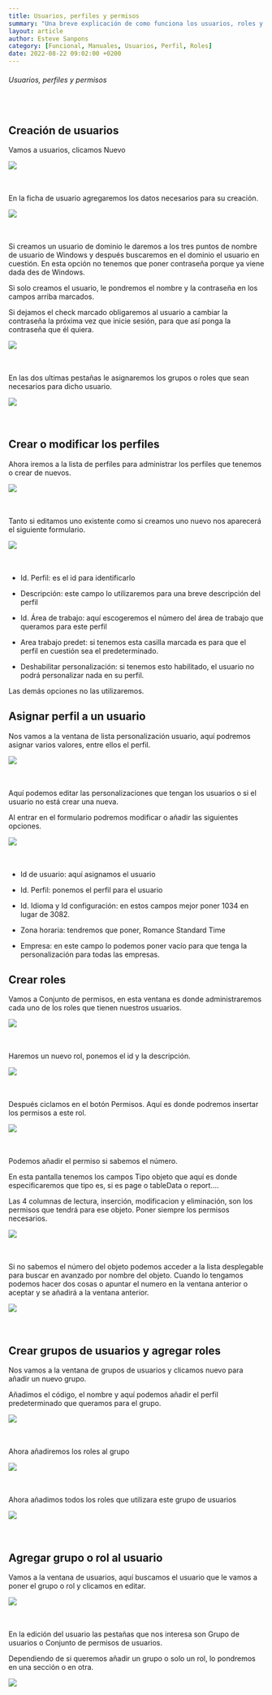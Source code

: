 ```yaml
---
title: Usuarios, perfiles y permisos
summary: "Una breve explicación de como funciona los usuarios, roles y perfiles"
layout: article
author: Esteve Sanpons
category: [Funcional, Manuales, Usuarios, Perfil, Roles]
date: 2022-08-22 09:02:00 +0200
---
```


###### Usuarios, perfiles y permisos

<br>

## Creación de usuarios

Vamos a usuarios, clicamos Nuevo

<img class="img-container"  src="/assets/img/articles/usuarios-perfiles-y-permisos/image1.png">
<br><br><br>

En la ficha de usuario agregaremos los datos necesarios para su
creación.

<img class="img-container"  src="/assets/img/articles/usuarios-perfiles-y-permisos/image2.png">
<br><br><br>

Si creamos un usuario de dominio le daremos a los tres puntos de nombre
de usuario de Windows y después buscaremos en el dominio el usuario en
cuestión. En esta opción no tenemos que poner contraseña porque ya viene
dada des de Windows.

Si solo creamos el usuario, le pondremos el nombre y la contraseña en
los campos arriba marcados.

Si dejamos el check marcado obligaremos al usuario a cambiar la
contraseña la próxima vez que inicie sesión, para que así ponga la
contraseña que él quiera.

<img class="img-container"  src="/assets/img/articles/usuarios-perfiles-y-permisos/image3.png">
<br><br><br>

En las dos ultimas pestañas le asignaremos los grupos o roles que sean
necesarios para dicho usuario.

<img class="img-container"  src="/assets/img/articles/usuarios-perfiles-y-permisos/image4.png">
<br><br><br>

## Crear o modificar los perfiles

Ahora iremos a la lista de perfiles para administrar los perfiles que
tenemos o crear de nuevos.

<img class="img-container"  src="/assets/img/articles/usuarios-perfiles-y-permisos/image5.png">
<br><br><br>

Tanto si editamos uno existente como si creamos uno nuevo nos aparecerá
el siguiente formulario.

<img class="img-container"  src="/assets/img/articles/usuarios-perfiles-y-permisos/image6.png">
<br><br><br>

- Id. Perfil: es el id para identificarlo

- Descripción: este campo lo utilizaremos para una breve descripción
  del perfil

- Id. Área de trabajo: aquí escogeremos el número del área de trabajo
  que queramos para este perfil

- Area trabajo predet: si tenemos esta casilla marcada es para que el
  perfil en cuestión sea el predeterminado.

- Deshabilitar personalización: si tenemos esto habilitado, el usuario
  no podrá personalizar nada en su perfil.

Las demás opciones no las utilizaremos.

## Asignar perfil a un usuario

Nos vamos a la ventana de lista personalización usuario, aquí podremos
asignar varios valores, entre ellos el perfil.

<img class="img-container"  src="/assets/img/articles/usuarios-perfiles-y-permisos/image7.png">
<br><br><br>

Aquí podemos editar las personalizaciones que tengan los usuarios o si
el usuario no está crear una nueva.

Al entrar en el formulario podremos modificar o añadir las siguientes
opciones.

<img class="img-container"  src="/assets/img/articles/usuarios-perfiles-y-permisos/image8.png">
<br><br><br>

- Id de usuario: aquí asignamos el usuario

- Id. Perfil: ponemos el perfil para el usuario

- Id. Idioma y Id configuración: en estos campos mejor poner 1034 en
  lugar de 3082.

- Zona horaria: tendremos que poner, Romance Standard Time

- Empresa: en este campo lo podemos poner vacío para que tenga la
  personalización para todas las empresas.

## Crear roles

Vamos a Conjunto de permisos, en esta ventana es donde administraremos
cada uno de los roles que tienen nuestros usuarios.

<img class="img-container"  src="/assets/img/articles/usuarios-perfiles-y-permisos/image9.png">
<br><br><br>

Haremos un nuevo rol, ponemos el id y la descripción.

<img class="img-container"  src="/assets/img/articles/usuarios-perfiles-y-permisos/image10.png">
<br><br><br>

Después ciclamos en el botón Permisos. Aquí es donde podremos insertar
los permisos a este rol.

<img class="img-container"  src="/assets/img/articles/usuarios-perfiles-y-permisos/image11.png">
<br><br><br>

Podemos añadir el permiso si sabemos el número.

En esta pantalla tenemos los campos Tipo objeto que aquí es donde
especificaremos que tipo es, si es page o tableData o report....

Las 4 columnas de lectura, inserción, modificacion y eliminación, son
los permisos que tendrá para ese objeto. Poner siempre los permisos
necesarios.

<img class="img-container"  src="/assets/img/articles/usuarios-perfiles-y-permisos/image11.png">
<br><br><br>

Si no sabemos el número del objeto podemos acceder a la lista
desplegable para buscar en avanzado por nombre del objeto. Cuando lo
tengamos podemos hacer dos cosas o apuntar el numero en la ventana
anterior o aceptar y se añadirá a la ventana anterior.

<img class="img-container"  src="/assets/img/articles/usuarios-perfiles-y-permisos/image12.png">
<br><br><br>

## Crear grupos de usuarios y agregar roles

Nos vamos a la ventana de grupos de usuarios y clicamos nuevo para
añadir un nuevo grupo.

Añadimos el código, el nombre y aquí podemos añadir el perfil
predeterminado que queramos para el grupo.

<img class="img-container"  src="/assets/img/articles/usuarios-perfiles-y-permisos/image13.png">
<br><br><br>

Ahora añadiremos los roles al grupo

<img class="img-container"  src="/assets/img/articles/usuarios-perfiles-y-permisos/image14.png">
<br><br><br>

Ahora añadimos todos los roles que utilizara este grupo de usuarios

<img class="img-container"  src="/assets/img/articles/usuarios-perfiles-y-permisos/image15.png">
<br><br><br>

## Agregar grupo o rol al usuario

Vamos a la ventana de usuarios, aquí buscamos el usuario que le vamos a
poner el grupo o rol y clicamos en editar.

<img class="img-container"  src="/assets/img/articles/usuarios-perfiles-y-permisos/image16.png">
<br><br><br>

En la edición del usuario las pestañas que nos interesa son Grupo de
usuarios o Conjunto de permisos de usuarios.

Dependiendo de si queremos añadir un grupo o solo un rol, lo pondremos
en una sección o en otra.

<img class="img-container"  src="/assets/img/articles/usuarios-perfiles-y-permisos/image17.png">
<br><br><br>
